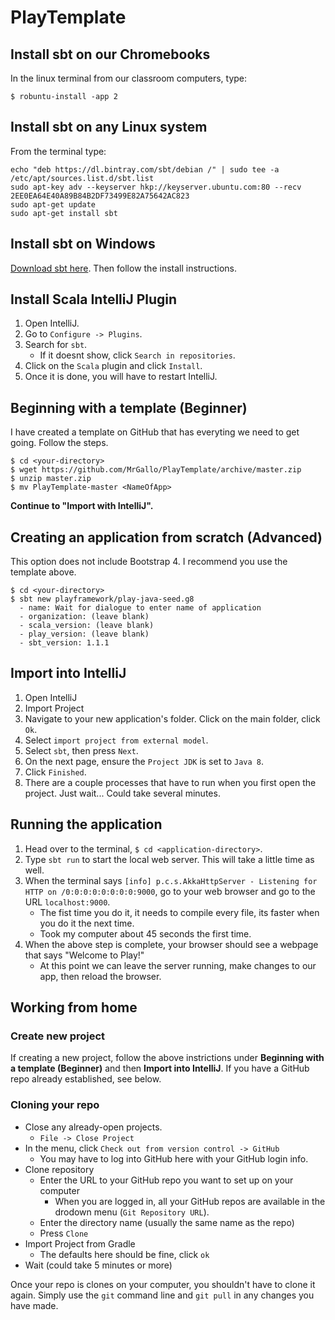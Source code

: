 # PlayTemplate

## Install sbt on our Chromebooks
In the linux terminal from our classroom computers, type:
```
$ robuntu-install -app 2
```

## Install sbt on any Linux system
From the terminal type:
```
echo "deb https://dl.bintray.com/sbt/debian /" | sudo tee -a /etc/apt/sources.list.d/sbt.list
sudo apt-key adv --keyserver hkp://keyserver.ubuntu.com:80 --recv 2EE0EA64E40A89B84B2DF73499E82A75642AC823
sudo apt-get update
sudo apt-get install sbt
```

## Install sbt on Windows
[Download sbt here](https://www.scala-sbt.org/download.html).
Then follow the install instructions.

## Install Scala IntelliJ Plugin
1. Open IntelliJ.
2. Go to `Configure -> Plugins`.
3. Search for `sbt`.
    - If it doesnt show, click `Search in repositories`.
4. Click on the `Scala` plugin and click `Install`.
5. Once it is done, you will have to restart IntelliJ.
    
## Beginning with a template (Beginner)
I have created a template on GitHub that has everyting we need to get going. Follow the steps.

```
$ cd <your-directory>
$ wget https://github.com/MrGallo/PlayTemplate/archive/master.zip
$ unzip master.zip
$ mv PlayTemplate-master <NameOfApp>
```

**Continue to "Import with IntelliJ".**


## Creating an application from scratch (Advanced)
This option does not include Bootstrap 4. I recommend you use the template above.
```
$ cd <your-directory>
$ sbt new playframework/play-java-seed.g8
  - name: Wait for dialogue to enter name of application
  - organization: (leave blank)
  - scala_version: (leave blank)
  - play_version: (leave blank)
  - sbt_version: 1.1.1
```

## Import into IntelliJ

1. Open IntelliJ
2. Import Project
3. Navigate to your new application's folder. Click on the main folder, click `Ok`.
4. Select `import project from external model`.
5. Select `sbt`, then press `Next`.
6. On the next page, ensure the `Project JDK` is set to `Java 8`.
7. Click `Finished`.
8. There are a couple processes that have to run when you first open the project. Just wait... Could take several minutes.

## Running the application
1. Head over to the terminal, `$ cd <application-directory>`.
2. Type `sbt run` to start the local web server. This will take a little time as well.
3. When the terminal says `[info] p.c.s.AkkaHttpServer - Listening for HTTP on /0:0:0:0:0:0:0:0:9000`, go to your web browser and go to the URL `localhost:9000`.
    - The fist time you do it, it needs to compile every file, its faster when you do it the next time.
    - Took my computer about 45 seconds the first time.
4. When the above step is complete, your browser should see a webpage that says "Welcome to Play!"
    - At this point we can leave the server running, make changes to our app, then reload the browser.

## Working from home
### Create new project
If creating a new project, follow the above instrictions under **Beginning with a template (Beginner)** and then **Import into IntelliJ**. If you have a GitHub repo already established, see below.

### Cloning your repo
- Close any already-open projects.
    - `File -> Close Project`
- In the menu, click `Check out from version control -> GitHub`
    - You may have to log into GitHub here with your GitHub login info.
- Clone repository
    - Enter the URL to your GitHub repo you want to set up on your computer
        - When you are logged in, all your GitHub repos are available in the drodown menu (`Git Repository URL`).
    - Enter the directory name (usually the same name as the repo)
    - Press `Clone`
- Import Project from Gradle
    - The defaults here should be fine, click `ok`
- Wait (could take 5 minutes or more)

Once your repo is clones on your computer, you shouldn't have to clone it again. Simply use the `git` command line and `git pull` in any changes you have made.


    
